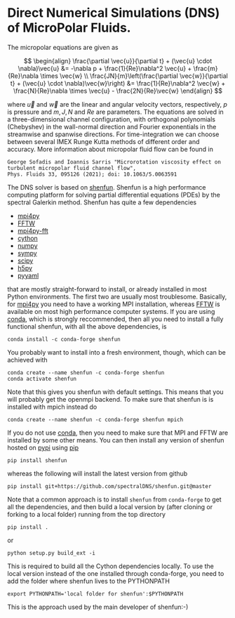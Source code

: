 # Direct Numerical Simulations (DNS) of MicroPolar Fluids.

The micropolar equations are given as

$$ 
\begin{align}
\frac{\partial \vec{u}}{\partial t} + (\vec{u} \cdot \nabla)\vec{u} &= -\nabla p + \frac{1}{Re}\nabla^2 \vec{u} + \frac{m}{Re}\nabla \times \vec{w} \\
\frac{JN}{m}\left(\frac{\partial \vec{w}}{\partial t} + (\vec{u} \cdot \nabla)\vec{w}\right) &= \frac{1}{Re}\nabla^2 \vec{w} + \frac{N}{Re}\nabla \times \vec{u} - \frac{2N}{Re}\vec{w}
\end{align}
$$

where $\vec{u} \text{ and } \vec{w}$ are the linear and angular velocity vectors, respectively, $p$ is pressure and $m, J, N \text{ and } Re$ are parameters. The equations are solved in a three-dimensional channel configuration, with orthogonal polynomials (Chebyshev) in the wall-normal direction and Fourier exponentials in the streamwise and spanwise directions. For time-integration we can choose between several IMEX Runge Kutta methods of different order and accuracy. More information about micropolar fluid flow can be found in 

    George Sofadis and Ioannis Sarris "Microrotation viscosity effect on turbulent micropolar fluid channel flow", 
    Phys. Fluids 33, 095126 (2021); doi: 10.1063/5.0063591

The DNS solver is based on [shenfun](https://github.com/spectralDNS/shenfun). Shenfun is a high performance computing platform for solving partial differential equations (PDEs) by the spectral Galerkin method. 
Shenfun has quite a few dependencies 

- [mpi4py](https://bitbucket.org/mpi4py/mpi4py)
- [FFTW](http://www.fftw.org)
- [mpi4py-fft](https://bitbucket.org/mpi4py/mpi4py-fft)
- [cython](http://cython.org)
- [numpy](https://www.numpy.org)
- [sympy](https://www.sympy.org)
- [scipy](https://www.scipy.org)
- [h5py](https://www.h5py.org)
- [pyyaml](https://pypi.org/project/PyYAML/)

that are mostly straight-forward to install, or already installed in
most Python environments. The first two are usually most troublesome.
Basically, for [mpi4py](https://bitbucket.org/mpi4py/mpi4py) you need to 
have a working MPI installation,
whereas [FFTW](http://www.fftw.org) is available on most high performance computer systems.
If you are using [conda](https://conda.io/docs/), which is strongly reccommended, then 
all you need to install a fully functional
shenfun, with all the above dependencies, is

    conda install -c conda-forge shenfun

You probably want to install into a fresh environment, though, which
can be achieved with

    conda create --name shenfun -c conda-forge shenfun
    conda activate shenfun

Note that this gives you shenfun with default settings. This means that
you will probably get the openmpi backend. To make sure that shenfun is
is installed with mpich instead do

    conda create --name shenfun -c conda-forge shenfun mpich

If you do not use [conda](https://conda.io/docs/), then you need to make sure that MPI
and FFTW are installed by some other means. You can then install
any version of shenfun hosted on [pypi](https://pypi.org/project/shenfun/) 
using [pip](https://pypi.org/project/pip/)

    pip install shenfun

whereas the following will install the latest version from github

    pip install git+https://github.com/spectralDNS/shenfun.git@master

Note that a common approach is to install ``shenfun`` from ``conda-forge`` to
get all the dependencies, and then build a local version by (after cloning or
forking to a local folder) running from the top directory

    pip install .

or

    python setup.py build_ext -i

This is required to build all the Cython dependencies locally. To use the local 
version instead of the one installed through conda-forge, you need to add the
folder where shenfun lives to the PYTHONPATH

    export PYTHONPATH='local folder for shenfun':$PYTHONPATH
   
This is the approach used by the main developer of shenfun:-)
